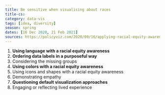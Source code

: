 ```yaml
---
title: Be sensitive when visualising about races
title-cs: 
category: data-vis
tags: [idea, diversity]
season: spring
dates: [16 Dec 2020, 21 Feb 2021]
sources: https://policyviz.com/2020/09/16/applying-racial-equity-awareness-in-data-visualization/
---
```


1. **Using language with a racial equity awareness**
2. **Ordering data labels in a purposeful way**
3. Considering the missing groups
4. **Using colors with a racial equity awareness**
5. Using icons and shapes with a racial equity awareness
6. Demonstrating empathy
7. **Questioning default visualization approaches**
8. Engaging or reflecting lived experience